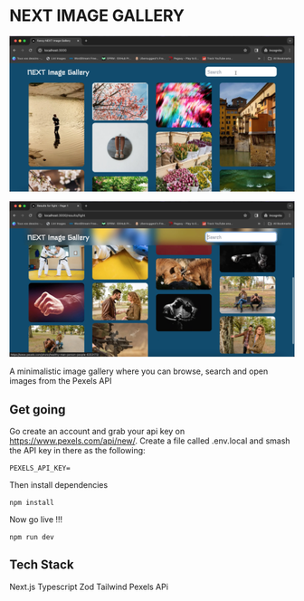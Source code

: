 # NEXT IMAGE GALLERY

![Screen shot 1 of the demo](shot-1.png)

![Screen shot 2 of the demo](shot-2.png)

A minimalistic image gallery where you can browse, search and open images from the Pexels API

## Get going

Go create an account and grab your api key on https://www.pexels.com/api/new/. Create a file called .env.local and smash the API key in there as the following:

```
PEXELS_API_KEY=
```

Then install dependencies

```
npm install
```

Now go live !!!

```
npm run dev
```

## Tech Stack

Next.js
Typescript
Zod
Tailwind
Pexels APi
